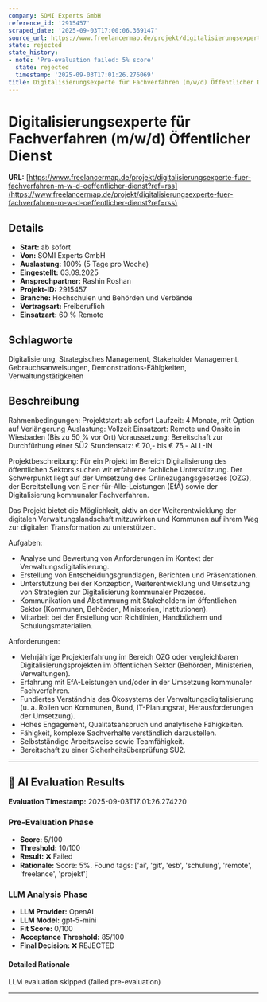 ```yaml
---
company: SOMI Experts GmbH
reference_id: '2915457'
scraped_date: '2025-09-03T17:00:06.369147'
source_url: https://www.freelancermap.de/projekt/digitalisierungsexperte-fuer-fachverfahren-m-w-d-oeffentlicher-dienst?ref=rss
state: rejected
state_history:
- note: 'Pre-evaluation failed: 5% score'
  state: rejected
  timestamp: '2025-09-03T17:01:26.276069'
title: Digitalisierungsexperte für Fachverfahren (m/w/d) Öffentlicher Dienst
---
```



# Digitalisierungsexperte für Fachverfahren (m/w/d) Öffentlicher Dienst
**URL:** [https://www.freelancermap.de/projekt/digitalisierungsexperte-fuer-fachverfahren-m-w-d-oeffentlicher-dienst?ref=rss](https://www.freelancermap.de/projekt/digitalisierungsexperte-fuer-fachverfahren-m-w-d-oeffentlicher-dienst?ref=rss)
## Details
- **Start:** ab sofort
- **Von:** SOMI Experts GmbH
- **Auslastung:** 100% (5 Tage pro Woche)
- **Eingestellt:** 03.09.2025
- **Ansprechpartner:** Rashin Roshan
- **Projekt-ID:** 2915457
- **Branche:** Hochschulen und Behörden und Verbände
- **Vertragsart:** Freiberuflich
- **Einsatzart:** 60
                                                % Remote

## Schlagworte
Digitalisierung, Strategisches Management, Stakeholder Management, Gebrauchsanweisungen, Demonstrations-Fähigkeiten, Verwaltungstätigkeiten

## Beschreibung
Rahmenbedingungen:
Projektstart: ab sofort
Laufzeit: 4 Monate, mit Option auf Verlängerung
Auslastung: Vollzeit
Einsatzort: Remote und Onsite in Wiesbaden (Bis zu 50 % vor Ort)
Voraussetzung: Bereitschaft zur Durchfürhung einer SÜ2
Stundensatz: € 70,- bis € 75,- ALL-IN

Projektbeschreibung:
Für ein Projekt im Bereich Digitalisierung des öffentlichen Sektors suchen wir erfahrene fachliche Unterstützung. Der Schwerpunkt liegt auf der Umsetzung des Onlinezugangsgesetzes (OZG), der Bereitstellung von Einer-für-Alle-Leistungen (EfA) sowie der Digitalisierung kommunaler Fachverfahren.

Das Projekt bietet die Möglichkeit, aktiv an der Weiterentwicklung der digitalen Verwaltungslandschaft mitzuwirken und Kommunen auf ihrem Weg zur digitalen Transformation zu unterstützen.

Aufgaben:
- Analyse und Bewertung von Anforderungen im Kontext der Verwaltungsdigitalisierung.
- Erstellung von Entscheidungsgrundlagen, Berichten und Präsentationen.
- Unterstützung bei der Konzeption, Weiterentwicklung und Umsetzung von Strategien zur Digitalisierung kommunaler Prozesse.
- Kommunikation und Abstimmung mit Stakeholdern im öffentlichen Sektor (Kommunen, Behörden, Ministerien, Institutionen).
- Mitarbeit bei der Erstellung von Richtlinien, Handbüchern und Schulungsmaterialien.

Anforderungen:
- Mehrjährige Projekterfahrung im Bereich OZG oder vergleichbaren Digitalisierungsprojekten im öffentlichen Sektor (Behörden, Ministerien, Verwaltungen).
- Erfahrung mit EfA-Leistungen und/oder in der Umsetzung kommunaler Fachverfahren.
- Fundiertes Verständnis des Ökosystems der Verwaltungsdigitalisierung (u. a. Rollen von Kommunen, Bund, IT-Planungsrat, Herausforderungen der Umsetzung).
- Hohes Engagement, Qualitätsanspruch und analytische Fähigkeiten.
- Fähigkeit, komplexe Sachverhalte verständlich darzustellen.
- Selbstständige Arbeitsweise sowie Teamfähigkeit.
- Bereitschaft zu einer Sicherheitsüberprüfung SÜ2.

---

## 🤖 AI Evaluation Results

**Evaluation Timestamp:** 2025-09-03T17:01:26.274220

### Pre-Evaluation Phase
- **Score:** 5/100
- **Threshold:** 10/100
- **Result:** ❌ Failed
- **Rationale:** Score: 5%. Found tags: ['ai', 'git', 'esb', 'schulung', 'remote', 'freelance', 'projekt']

### LLM Analysis Phase
- **LLM Provider:** OpenAI
- **LLM Model:** gpt-5-mini
- **Fit Score:** 0/100
- **Acceptance Threshold:** 85/100
- **Final Decision:** ❌ REJECTED

#### Detailed Rationale
LLM evaluation skipped (failed pre-evaluation)

---
